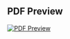 ## PDF Preview

[![PDF Preview](https://via.placeholder.com/600x400?text=Click+to+View+PDF)](https://github.com/user-attachments/files/20149961/screencapture-localhost-5173-2025-05-11-20_51_36.pdf)
